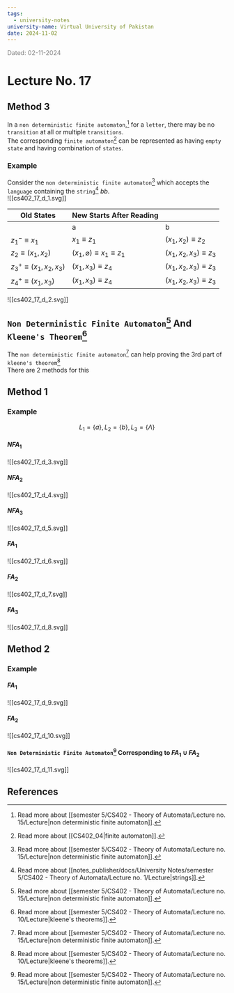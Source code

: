 ```yaml
---
tags:
  - university-notes
university-name: Virtual University of Pakistan
date: 2024-11-02
---
```


<span style="color: gray;">Dated: 02-11-2024</span>

# Lecture No. 17

## Method 3

In a `non deterministic finite automaton`,[^1] for a `letter`, there may be no `transition` at all or multiple `transitions`.  
The corresponding `finite automaton`[^2] can be represented as having `empty state` and having combination of `states`.

### Example

Consider the `non deterministic finite automaton`[^1] which accepts the `language` containing the `string`[^3] $bb$.  
![[cs402_17_d_1.svg]]

| Old States                     | New Starts After Reading                   |                              |
| ------------------------------ | ------------------------------------------ | ---------------------------- |
|                                | a                                          | b                            |
| $z_1^- \equiv x_1$             | $x_1 \equiv z_1$                           | $(x_1, x_2) \equiv z_2$      |
| $z_2 \equiv (x_1, x_2)$        | $(x_1, \varnothing) \equiv x_1 \equiv z_1$ | $(x_1, x_2, x_3) \equiv z_3$ |
| $z_3^+ \equiv (x_1, x_2, x_3)$ | $(x_1, x_3) \equiv z_4$                    | $(x_1, x_2, x_3) \equiv z_3$ |
| $z_4^+ \equiv (x_1, x_3)$      | $(x_1, x_3) \equiv z_4$                    | $(x_1, x_2, x_3) \equiv z_3$ |

![[cs402_17_d_2.svg]]

## `Non Deterministic Finite Automaton`[^1] And `Kleene's Theorem`[^4]

The `non deterministic finite automaton`[^1] can help proving the 3rd part of `kleene's theorem`[^4]  
There are 2 methods for this

## Method 1

### Example

$$L_1 = \{a\}, L_2=\{b\}, L_3=\{\Lambda\}$$

#### $NFA_1$

![[cs402_17_d_3.svg]]

#### $NFA_2$

![[cs402_17_d_4.svg]]

#### $NFA_3$

![[cs402_17_d_5.svg]]

#### $FA_1$

![[cs402_17_d_6.svg]]

#### $FA_2$

![[cs402_17_d_7.svg]]

#### $FA_3$

![[cs402_17_d_8.svg]]

## Method 2

### Example

#### $FA_1$

![[cs402_17_d_9.svg]]

#### $FA_2$

![[cs402_17_d_10.svg]]

#### `Non Deterministic Finite Automaton`[^1] Corresponding to $FA_1 \cup FA_2$

![[cs402_17_d_11.svg]]

## References

[^1]: Read more about [[semester 5/CS402 - Theory of Automata/Lecture no. 15/Lecture|non deterministic finite automaton]].
[^2]: Read more about [[CS402_04|finite automaton]].
[^3]: Read more about [[notes_publisher/docs/University Notes/semester 5/CS402 - Theory of Automata/Lecture no. 1/Lecture|strings]].
[^4]: Read more about [[semester 5/CS402 - Theory of Automata/Lecture no. 10/Lecture|kleene's theorems]].